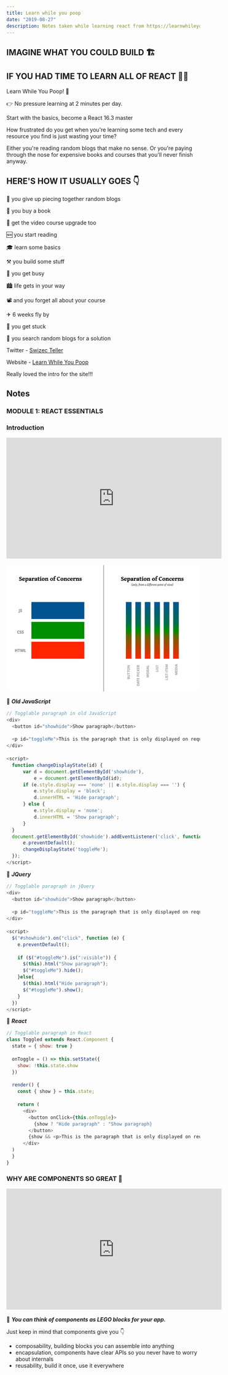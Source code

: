 ```yaml
---
title: Learn while you poop
date: "2019-08-27"
description: Notes taken while learning react from https://learnwhileyoupoop.com/
---
```


## IMAGINE WHAT YOU COULD BUILD 🏗

## IF YOU HAD TIME TO LEARN ALL OF REACT 👩‍🎓

Learn While You Poop! 💩

👉 No pressure learning at 2 minutes per day.

Start with the basics, become a React 16.3 master

How frustrated do you get when you're learning some tech and every resource you find is just wasting your time?

Either you're reading random blogs that make no sense. Or you're paying through the nose for expensive books and courses that you'll never finish anyway.

## HERE'S HOW IT USUALLY GOES 👇

🎲 you give up piecing together random blogs

📔 you buy a book

💸 get the video course upgrade too

🆕 you start reading

🎓 learn some basics

⚒ you build some stuff

💼 you get busy

🏙 life gets in your way

📽 and you forget all about your course

✈ 6 weeks fly by

👊 you get stuck

🎲 you search random blogs for a solution

Twitter - [Swizec Teller](https://twitter.com/Swizec)

Website - [Learn While You Poop](https://learnwhileyoupoop.com/)

Really loved the intro for the site!!!

## Notes

### MODULE 1: REACT ESSENTIALS

### Introduction

<iframe width="560" height="315" src="https://www.youtube.com/embed/JnMXuWy2t8A" frameborder="0" allow="accelerometer; autoplay; encrypted-media; gyroscope; picture-in-picture" allowfullscreen></iframe>

![Seperation of Concerns](images/1.png)

🌟 _**Old JavaScript**_

```js
// Togglable paragraph in old JavaScript
<div>
  <button id="showhide">Show paragraph</button>

  <p id="toggleMe">This is the paragraph that is only displayed on request.</p>
</div>

<script>
  function changeDisplayState(id) {
      var d = document.getElementById('showhide'),
          e = document.getElementById(id);
      if (e.style.display === 'none' || e.style.display === '') {
          e.style.display = 'block';
          d.innerHTML = 'Hide paragraph';
      } else {
          e.style.display = 'none';
          d.innerHTML = 'Show paragraph';
      }
  }
  document.getElementById('showhide').addEventListener('click', function (e) {
      e.preventDefault();
      changeDisplayState('toggleMe');
  });
</script>
```

🌟 _**JQuery**_

```js
// Togglable paragraph in jQuery
<div>
  <button id="showhide">Show paragraph</button>

  <p id="toggleMe">This is the paragraph that is only displayed on request.</p>
</div>

<script>
  $("#showhide").on("click", function (e) {
    e.preventDefault();

    if ($("#toggleMe").is(":visible")) {
      $(this).html("Show paragraph");
      $("#toggleMe").hide();
    }else{
      $(this).html("Hide paragraph");
      $("#toggleMe").show();
    }
  })
</script>
```

🌟 _**React**_

```js
// Togglable paragraph in React
class Toggled extends React.Component {
  state = { show: true }

  onToggle = () => this.setState({
    show: !this.state.show
  })

  render() {
    const { show } = this.state;

    return (
      <div>
        <button onClick={this.onToggle}>
          {show ? "Hide paragraph" : "Show paragraph}
        </button>
        {show && <p>This is the paragraph that is only displayed on request.</p>}
      </div>
  )
  }
}
```

### WHY ARE COMPONENTS SO GREAT 🤔

<iframe width="560" height="315" src="https://www.youtube.com/embed/MuAhztaKmZ4" frameborder="0" allow="accelerometer; autoplay; encrypted-media; gyroscope; picture-in-picture" allowfullscreen></iframe>

🌟 _**You can think of components as LEGO blocks for your app.**_

Just keep in mind that components give you 👇

- composability, building blocks you can assemble into anything
- encapsulation, components have clear APIs so you never have to worry about internals
- reusability, build it once, use it everywhere

<!-- 🌟 _****_ -->

